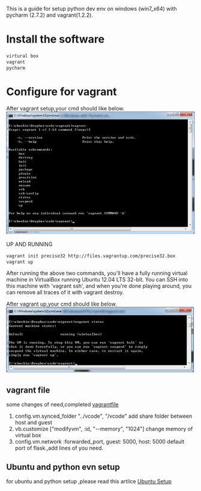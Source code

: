 This is a guide for setup python dev env on windows (win7_x64) with
pycharm (2.7.2) and vagrant(1.2.2).

Install the software
============

    virtural box
    vagrant
    pycharm

Configure for vagrant
============

After vagrant setup,your cmd should like below.
![vagrant](static/vagrant01.png "shell of vagrant")


UP AND RUNNING

    vagrant init precise32 http://files.vagrantup.com/precise32.box
    vagrant up

After running the above two commands, you'll have a fully running virtual machine in VirtualBox running Ubuntu 12.04 LTS 32-bit. You can SSH into this machine with 'vagrant ssh', and when you're done playing around, you can remove all traces of it with vagrant destroy.


After vagrant up,your cmd should like below.
![vagrant up stauts](static/vagrant02.png "shell of vagrant")

vagrant file
-----------

some changes of need,completed [vagrantfile](vagrant/Vagrantfile)

1. config.vm.synced_folder "../vcode", "/vcode"
    add share folder between host and guest
2. vb.customize ["modifyvm", :id, "--memory", "1024"]
    change memory of virtual box
3. config.vm.network :forwarded_port, guest: 5000, host: 5000
    default port of flask.,add lines of you need.

Ubuntu and python evn setup
-----------

for ubuntu and python setup ,please read this artilce [Ubuntu Setup](ubuntu/setup.md)
